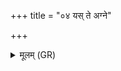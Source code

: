 +++
title = "०४ यस् ते अग्ने"

+++
<details><summary>मूलम् (GR)</summary>

यस् ते अग्ने सुमतिं मर्त्यो अक्षत  
सहसः सूनो ऽति स प्र शृण्वे ।  
इषं दधानो वहमानो अश्वैर्  
आ स द्युमाँ अमवान् भूषति द्यून् ॥
</details>